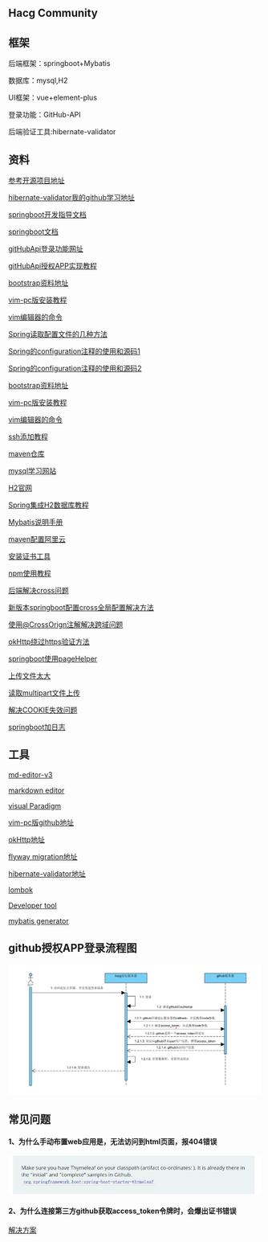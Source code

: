 ## Hacg Community

## 框架

后端框架：springboot+Mybatis

数据库：mysql,H2

UI框架：vue+element-plus

登录功能：GitHub-API

后端验证工具:hibernate-validator

## 资料

[参考开源项目地址](https://github.com/codedrinker/community)

[hibernate-validator我的github学习地址](https://github.com/338645/hibernate-validator)

[springboot开发指导文档](https://spring.io/guides)

[springboot文档](https://spring.io/docs)

[gitHubApi登录功能网址](https://docs.github.com/cn/developers/apps/building-oauth-apps/creating-an-oauth-app)

[gitHubApi授权APP实现教程](https://docs.github.com/cn/developers/apps/building-oauth-apps/authorizing-oauth-apps)

[bootstrap资料地址](https://v3.bootcss.com/components/)

[vim-pc版安装教程](https://blog.csdn.net/weixin_54363263/article/details/120790827)

[vim编辑器的命令](https://blog.csdn.net/weixin_54363263/article/details/120790827)

[Spring读取配置文件的几种方法](https://blog.csdn.net/weixin_42236165/article/details/110549946)

[Spring的configuration注释的使用和源码1](https://blog.csdn.net/HongYu012/article/details/123090402)

[Spring的configuration注释的使用和源码2](https://www.jb51.net/article/197130.htm)

[bootstrap资料地址](https://v3.bootcss.com/components/)

[vim-pc版安装教程](https://blog.csdn.net/weixin_54363263/article/details/120790827)

[vim编辑器的命令](https://blog.csdn.net/weixin_54363263/article/details/120790827)

[ssh添加教程](https://blog.csdn.net/cider_m/article/details/122868407)

[maven仓库](https://www.mvnrepository.com)

[mysql学习网站](https://www.runoob.com/mysql)

[H2官网](https://www.h2database.com/html/main.html)

[Spring集成H2数据库教程](https://blog.csdn.net/zhangtao0417/article/details/104794912?spm=1001.2101.3001.6661.1&utm_medium=distribute.pc_relevant_t0.none-task-blog-2%7Edefault%7ECTRLIST%7Edefault-1-104794912-blog-108519392.pc_relevant_antiscanv4&depth_1-utm_source=distribute.pc_relevant_t0.none-task-blog-2%7Edefault%7ECTRLIST%7Edefault-1-104794912-blog-108519392.pc_relevant_antiscanv4&utm_relevant_index=1)

[Mybatis说明手册](http://mybatis.org/spring-boot-starter/mybatis-spring-boot-autoconfigure/)

[maven配置阿里云](https://blog.csdn.net/Y_6155/article/details/123775981)

[安装证书工具](https://shanhy.blog.csdn.net/article/details/51155224?spm=1001.2101.3001.6650.1&utm_medium=distribute.pc_relevant.none-task-blog-2%7Edefault%7ECTRLIST%7ERate-1-51155224-blog-81531746.pc_relevant_antiscanv3&depth_1-utm_source=distribute.pc_relevant.none-task-blog-2%7Edefault%7ECTRLIST%7ERate-1-51155224-blog-81531746.pc_relevant_antiscanv3&utm_relevant_index=2)

[npm使用教程](https://www.runoob.com/nodejs/nodejs-npm.html#taobaonpm)

[后端解决cross问题](https://blog.csdn.net/JokerLJG/article/details/123659384)

[新版本springboot配置cross全局配置解决方法](https://blog.csdn.net/luncky_dog/article/details/116531547)

[使用@CrossOrign注解解决跨域问题](https://blog.csdn.net/zhongguowangzhan/article/details/122851290)

[okHttp绕过https验证方法](https://blog.csdn.net/wcy18818429914/article/details/107691896)

[springboot使用pageHelper](https://blog.csdn.net/qq_37699336/article/details/113795004)

[上传文件太大](https://blog.csdn.net/M_y_y/article/details/84335945)

[读取multipart文件上传](https://blog.51cto.com/u_8865295/5224480?b=totalstatistic)

[解决COOKIE失效问题](https://blog.csdn.net/weixin_41500775/article/details/120338602l)

[springboot加日志](https://docs.spring.io/spring-boot/docs/2.7.1/reference/htmlsingle/#features.logging)

## 工具

[md-editor-v3](https://github.com/imzbf/md-editor-v3/blob/dev/README-CN.md)

[markdown editor](https://pandao.github.io/editor.md/)

[visual Paradigm](https://www.visual-paradigm.com)

[vim-pc版github地址](https://github.com/vim/vim-win32-installer/releases)

[okHttp地址](https://square.github.io/okhttp/)

[flyway migration地址](https://flywaydb.org/)

[hibernate-validator地址](https://hibernate.org/validator/)

[lombok](https://projectlombok.org/)

[Developer tool](https://docs.spring.io/spring-boot/docs/2.0.0.M3/reference/htmlsingle/#using-boot-devtools-globalsettings)

[mybatis generator](https://mybatis.org/generator/)

## github授权APP登录流程图

![github_Sequence_diagram.png](github_Sequence_diagram.png)

## 常见问题

#### 1、为什么手动布置web应用是，无法访问到html页面，报404错误

![question1_img.png](question1_img.png)

#### 2、为什么连接第三方github获取access_token令牌时，会爆出证书错误

[解决方案](https://blog.csdn.net/gabriel576282253/article/details/81531746/)

